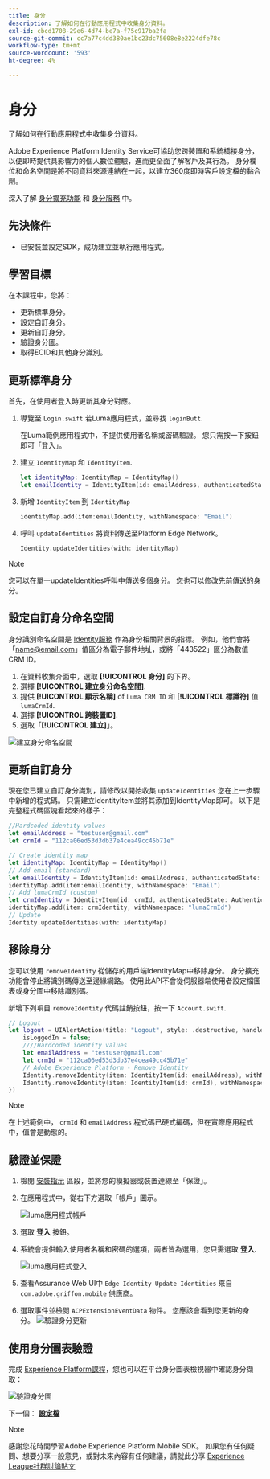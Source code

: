 ```yaml
---
title: 身分
description: 了解如何在行動應用程式中收集身分資料。
exl-id: cbcd1708-29e6-4d74-be7a-f75c917ba2fa
source-git-commit: cc7a77c4dd380ae1bc23dc75608e8e2224dfe78c
workflow-type: tm+mt
source-wordcount: '593'
ht-degree: 4%

---
```


# 身分

了解如何在行動應用程式中收集身分資料。

Adobe Experience Platform Identity Service可協助您跨裝置和系統橋接身分，以便即時提供具影響力的個人數位體驗，進而更全面了解客戶及其行為。 身分欄位和命名空間是將不同資料來源連結在一起，以建立360度即時客戶設定檔的黏合劑。

深入了解 [身分擴充功能](https://aep-sdks.gitbook.io/docs/foundation-extensions/identity-for-edge-network) 和 [身分服務](https://experienceleague.adobe.com/docs/experience-platform/identity/home.html?lang=zh-Hant) 中。

## 先決條件

* 已安裝並設定SDK，成功建立並執行應用程式。

## 學習目標

在本課程中，您將：

* 更新標準身分。
* 設定自訂身分。
* 更新自訂身分。
* 驗證身分圖。
* 取得ECID和其他身分識別。

## 更新標準身分

首先，在使用者登入時更新其身分對應。

1. 導覽至 `Login.swift` 若Luma應用程式，並尋找 `loginButt`.

   在Luma範例應用程式中，不提供使用者名稱或密碼驗證。 您只需按一下按鈕即可「登入」。

1. 建立 `IdentityMap` 和 `IdentityItem`.

   ```swift
   let identityMap: IdentityMap = IdentityMap()
   let emailIdentity = IdentityItem(id: emailAddress, authenticatedState: AuthenticatedState.authenticated)
   ```

1. 新增 `IdentityItem` 到 `IdentityMap`

   ```swift
   identityMap.add(item:emailIdentity, withNamespace: "Email")
   ```

1. 呼叫 `updateIdentities` 將資料傳送至Platform Edge Network。

   ```swift
   Identity.updateIdentities(with: identityMap)
   ```

>[!NOTE]
>
>您可以在單一updateIdentities呼叫中傳送多個身分。 您也可以修改先前傳送的身分。


## 設定自訂身分命名空間

身分識別命名空間是 [Identity服務](https://experienceleague.adobe.com/docs/experience-platform/identity/home.html?lang=en) 作為身份相關背景的指標。 例如，他們會將「name@email.com」值區分為電子郵件地址，或將「443522」區分為數值CRM ID。

1. 在資料收集介面中，選取 **[!UICONTROL 身分]** 的下界。
1. 選擇 **[!UICONTROL 建立身分命名空間]**.
1. 提供 **[!UICONTROL 顯示名稱]** of `Luma CRM ID` 和 **[!UICONTROL 標識符]** 值 `lumaCrmId`.
1. 選擇 **[!UICONTROL 跨裝置ID]**.
1. 選取「**[!UICONTROL 建立]**」。

![建立身分命名空間](assets/mobile-identity-create.png)

## 更新自訂身分

現在您已建立自訂身分識別，請修改以開始收集 `updateIdentities` 您在上一步驟中新增的程式碼。 只需建立IdentityItem並將其添加到IdentityMap即可。 以下是完整程式碼區塊看起來的樣子：

```swift
//Hardcoded identity values
let emailAddress = "testuser@gmail.com"
let crmId = "112ca06ed53d3db37e4cea49cc45b71e"

// Create identity map
let identityMap: IdentityMap = IdentityMap()
// Add email (standard)
let emailIdentity = IdentityItem(id: emailAddress, authenticatedState: AuthenticatedState.authenticated)
identityMap.add(item:emailIdentity, withNamespace: "Email")
// Add lumaCrmId (custom)
let crmIdentity = IdentityItem(id: crmId, authenticatedState: AuthenticatedState.authenticated)
identityMap.add(item: crmIdentity, withNamespace: "lumaCrmId")
// Update
Identity.updateIdentities(with: identityMap)
```

## 移除身分

您可以使用 `removeIdentity` 從儲存的用戶端IdentityMap中移除身分。 身分擴充功能會停止將識別碼傳送至邊緣網路。 使用此API不會從伺服器端使用者設定檔圖表或身分圖中移除識別碼。

新增下列項目 `removeIdentity` 代碼註銷按鈕，按一下 `Account.swift`.

```swift
// Logout
let logout = UIAlertAction(title: "Logout", style: .destructive, handler: { (action) -> Void in
    isLoggedIn = false;
    ////Hardcoded identity values
    let emailAddress = "testuser@gmail.com"
    let crmId = "112ca06ed53d3db37e4cea49cc45b71e"
    // Adobe Experience Platform - Remove Identity
    Identity.removeIdentity(item: IdentityItem(id: emailAddress), withNamespace: "Email")
    Identity.removeIdentity(item: IdentityItem(id: crmId), withNamespace: "lumaCrmId")
})
```

>[!NOTE]
>在上述範例中， `crmId` 和 `emailAddress` 程式碼已硬式編碼，但在實際應用程式中，值會是動態的。

## 驗證並保證

1. 檢閱 [安裝指示](assurance.md) 區段，並將您的模擬器或裝置連線至「保證」。
1. 在應用程式中，從右下方選取「帳戶」圖示。

   ![luma應用程式帳戶](assets/mobile-identity-login.png)
1. 選取 **登入** 按鈕。
1. 系統會提供輸入使用者名稱和密碼的選項，兩者皆為選用，您只需選取 **登入**.

   ![luma應用程式登入](assets/mobile-identity-login-final.png)
1. 查看Assurance Web UI中 `Edge Identity Update Identities` 來自 `com.adobe.griffon.mobile` 供應商。
1. 選取事件並檢閱 `ACPExtensionEventData` 物件。 您應該會看到您更新的身分。
   ![驗證身分更新](assets/mobile-identity-validate-assurance.png)

## 使用身分圖表驗證

完成 [Experience Platform課程](platform.md)，您也可以在平台身分圖表檢視器中確認身分擷取：

![驗證身分圖](assets/mobile-identity-validate.png)


下一個： **[設定檔](profile.md)**

>[!NOTE]
>
>感謝您花時間學習Adobe Experience Platform Mobile SDK。 如果您有任何疑問、想要分享一般意見，或對未來內容有任何建議，請就此分享 [Experience League社群討論貼文](https://experienceleaguecommunities.adobe.com/t5/adobe-experience-platform-launch/tutorial-discussion-implement-adobe-experience-cloud-in-mobile/td-p/443796)